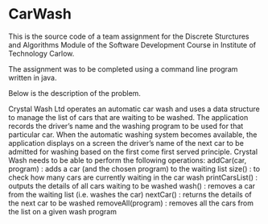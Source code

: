 # CarWash
This is the source code of a team assignment for the Discrete Sturctures and Algorithms Module of the Software Development Course in Institute of Technology Carlow.

The assignment was to be completed using a command line program written in java.

Below is the description of the problem.

Crystal Wash Ltd operates an automatic car wash and uses a data structure to manage the list of cars that are waiting to be washed. The application records the driver’s name and the washing program to be used for that particular car. When the automatic washing system becomes available, the application displays on a screen the driver’s name of the next car to be admitted for washing based on the first come first served principle.
Crystal Wash needs to be able to perform the following operations:
addCar(car, program) : adds a car (and the chosen program) to the waiting list
size() : to check how many cars are currently waiting in the car wash
printCarsList() : outputs the details of all cars waiting to be washed
wash() : removes a car from the waiting list (i.e. washes the car)
nextCar() : returns the details of the next car to be washed
removeAll(program) : removes all the cars from the list on a given wash program


